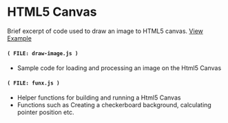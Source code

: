 
# HTML5 Canvas

Brief excerpt of code used to draw an image to HTML5 canvas.
[View Example](https://powerdigitalmedia.net/xamples/imagesearch)



#### `( FILE: draw-image.js )`

* Sample code for loading and processing an image on the Html5 Canvas


#### `( FILE: funx.js )`

* Helper functions for building and running a Html5 Canvas
* Functions such as Creating a checkerboard background, calculating pointer position etc.


